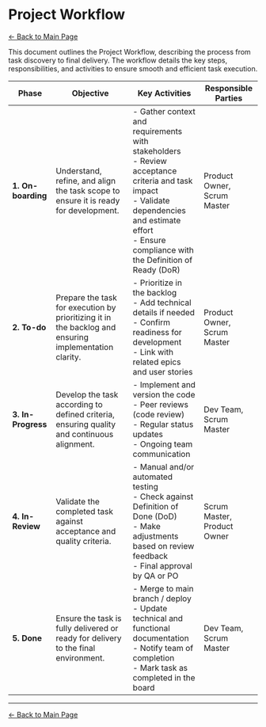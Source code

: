 # Project Workflow

[← Back to Main Page](../../index.md)

This document outlines the Project Workflow, describing the process from task discovery to final delivery. The workflow details the key steps, responsibilities, and activities to ensure smooth and efficient task execution.

| **Phase**         | **Objective**                                                                 | **Key Activities**                                                                                                                                                                                          | **Responsible Parties**           |
|-------------------|-------------------------------------------------------------------------------|-------------------------------------------------------------------------------------------------------------------------------------------------------------------------------------------------------------|-----------------------------------|
| **1. On-boarding** | Understand, refine, and align the task scope to ensure it is ready for development. | - Gather context and requirements with stakeholders <br> - Review acceptance criteria and task impact <br> - Validate dependencies and estimate effort <br> - Ensure compliance with the Definition of Ready (DoR) | Product Owner, Scrum Master         |
| **2. To-do**       | Prepare the task for execution by prioritizing it in the backlog and ensuring implementation clarity. | - Prioritize in the backlog <br> - Add technical details if needed <br> - Confirm readiness for development <br> - Link with related epics and user stories | Product Owner, Scrum Master       |
| **3. In-Progress** | Develop the task according to defined criteria, ensuring quality and continuous alignment. | - Implement and version the code <br> - Peer reviews (code review) <br> - Regular status updates <br> - Ongoing team communication | Dev Team, Scrum Master               |
| **4. In-Review**   | Validate the completed task against acceptance and quality criteria. | - Manual and/or automated testing <br> - Check against Definition of Done (DoD) <br> - Make adjustments based on review feedback <br> - Final approval by QA or PO | Scrum Master, Product Owner         |
| **5. Done**        | Ensure the task is fully delivered or ready for delivery to the final environment. | - Merge to main branch / deploy <br> - Update technical and functional documentation <br> - Notify team of completion <br> - Mark task as completed in the board | Dev Team, Scrum Master            |

---

[← Back to Main Page](../../index.md)
